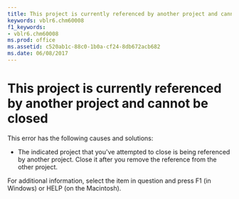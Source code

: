```yaml
---
title: This project is currently referenced by another project and cannot be closed
keywords: vblr6.chm60008
f1_keywords:
- vblr6.chm60008
ms.prod: office
ms.assetid: c520ab1c-88c0-1b0a-cf24-8db672acb682
ms.date: 06/08/2017
---
```



# This project is currently referenced by another project and cannot be closed

This error has the following causes and solutions:



- The indicated project that you've attempted to close is being referenced by another project. Close it after you remove the reference from the other project.
    

For additional information, select the item in question and press F1 (in Windows) or HELP (on the Macintosh).

